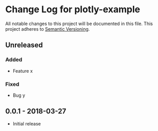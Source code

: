 # Change Log for plotly-example
All notable changes to this project will be documented in this file.
This project adheres to [Semantic Versioning](http://semver.org/).

## Unreleased

### Added
- Feature x

### Fixed
- Bug y

## 0.0.1 - 2018-03-27
- Initial release

[Unreleased]: https://github.com//plotly-example/v0.0.1...HEAD
